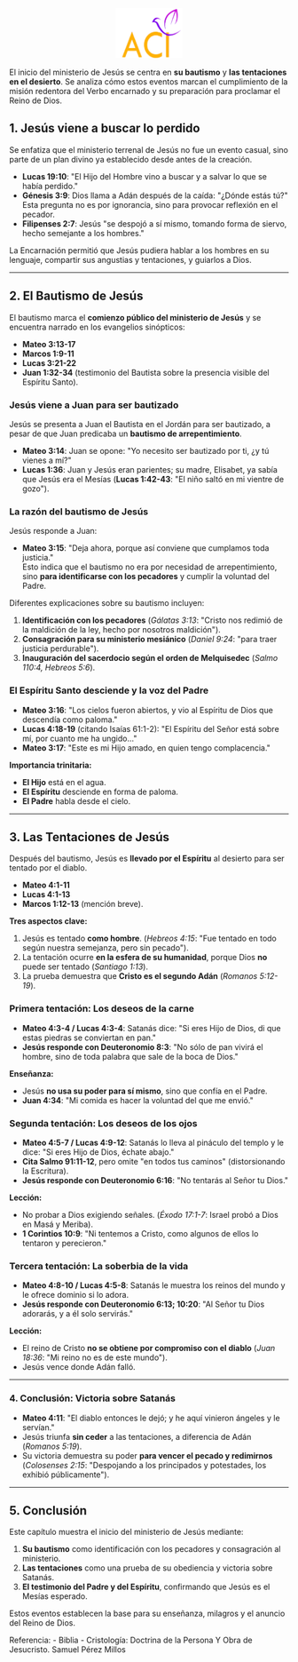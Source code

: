 <p align="center">
  <img src="logo.png" width="120"/>
</p>


El inicio del ministerio de Jesús se centra en **su bautismo** y **las tentaciones en el desierto**. Se analiza cómo estos eventos marcan el cumplimiento de la misión redentora del Verbo encarnado y su preparación para proclamar el Reino de Dios.  

## **1. Jesús viene a buscar lo perdido**  
Se enfatiza que el ministerio terrenal de Jesús no fue un evento casual, sino parte de un plan divino ya establecido desde antes de la creación.  
- **Lucas 19:10**: "El Hijo del Hombre vino a buscar y a salvar lo que se había perdido."
- **Génesis 3:9**: Dios llama a Adán después de la caída: "¿Dónde estás tú?" Esta pregunta no es por ignorancia, sino para provocar reflexión en el pecador.
- **Filipenses 2:7**: Jesús "se despojó a sí mismo, tomando forma de siervo, hecho semejante a los hombres."  

La Encarnación permitió que Jesús pudiera hablar a los hombres en su lenguaje, compartir sus angustias y tentaciones, y guiarlos a Dios.  

---

## **2. El Bautismo de Jesús**
El bautismo marca el **comienzo público del ministerio de Jesús** y se encuentra narrado en los evangelios sinópticos:  
- **Mateo 3:13-17**  
- **Marcos 1:9-11**  
- **Lucas 3:21-22**  
- **Juan 1:32-34** (testimonio del Bautista sobre la presencia visible del Espíritu Santo).  

### **Jesús viene a Juan para ser bautizado**  
Jesús se presenta a Juan el Bautista en el Jordán para ser bautizado, a pesar de que Juan predicaba un **bautismo de arrepentimiento**.  
- **Mateo 3:14**: Juan se opone: "Yo necesito ser bautizado por ti, ¿y tú vienes a mí?"  
- **Lucas 1:36**: Juan y Jesús eran parientes; su madre, Elisabet, ya sabía que Jesús era el Mesías (**Lucas 1:42-43**: "El niño saltó en mi vientre de gozo").  

### **La razón del bautismo de Jesús**  
Jesús responde a Juan:  
- **Mateo 3:15**: "Deja ahora, porque así conviene que cumplamos toda justicia."  
Esto indica que el bautismo no era por necesidad de arrepentimiento, sino **para identificarse con los pecadores** y cumplir la voluntad del Padre.  

Diferentes explicaciones sobre su bautismo incluyen:  
1. **Identificación con los pecadores** (*Gálatas 3:13*: "Cristo nos redimió de la maldición de la ley, hecho por nosotros maldición").  
2. **Consagración para su ministerio mesiánico** (*Daniel 9:24*: "para traer justicia perdurable").  
3. **Inauguración del sacerdocio según el orden de Melquisedec** (*Salmo 110:4, Hebreos 5:6*).  

### **El Espíritu Santo desciende y la voz del Padre**  
- **Mateo 3:16**: "Los cielos fueron abiertos, y vio al Espíritu de Dios que descendía como paloma."  
- **Lucas 4:18-19** (citando Isaías 61:1-2): "El Espíritu del Señor está sobre mí, por cuanto me ha ungido..."  
- **Mateo 3:17**: "Este es mi Hijo amado, en quien tengo complacencia."  

**Importancia trinitaria:**  
- **El Hijo** está en el agua.  
- **El Espíritu** desciende en forma de paloma.  
- **El Padre** habla desde el cielo.  

---

## **3. Las Tentaciones de Jesús**  
Después del bautismo, Jesús es **llevado por el Espíritu** al desierto para ser tentado por el diablo.  
- **Mateo 4:1-11**  
- **Lucas 4:1-13**  
- **Marcos 1:12-13** (mención breve).  

**Tres aspectos clave:**  
1. Jesús es tentado **como hombre**. (*Hebreos 4:15*: "Fue tentado en todo según nuestra semejanza, pero sin pecado").  
2. La tentación ocurre **en la esfera de su humanidad**, porque Dios **no** puede ser tentado (*Santiago 1:13*).  
3. La prueba demuestra que **Cristo es el segundo Adán** (*Romanos 5:12-19*).  

### **Primera tentación: Los deseos de la carne**  
- **Mateo 4:3-4 / Lucas 4:3-4**: Satanás dice: "Si eres Hijo de Dios, di que estas piedras se conviertan en pan."  
- **Jesús responde con Deuteronomio 8:3**: "No sólo de pan vivirá el hombre, sino de toda palabra que sale de la boca de Dios."  

**Enseñanza:**  
- Jesús **no usa su poder para sí mismo**, sino que confía en el Padre.  
- **Juan 4:34**: "Mi comida es hacer la voluntad del que me envió."  

### **Segunda tentación: Los deseos de los ojos**  
- **Mateo 4:5-7 / Lucas 4:9-12**: Satanás lo lleva al pináculo del templo y le dice: "Si eres Hijo de Dios, échate abajo."  
- **Cita Salmo 91:11-12**, pero omite "en todos tus caminos" (distorsionando la Escritura).  
- **Jesús responde con Deuteronomio 6:16**: "No tentarás al Señor tu Dios."  

**Lección:**  
- No probar a Dios exigiendo señales. (*Éxodo 17:1-7*: Israel probó a Dios en Masá y Meriba).  
- **1 Corintios 10:9**: "Ni tentemos a Cristo, como algunos de ellos lo tentaron y perecieron."  

### **Tercera tentación: La soberbia de la vida**  
- **Mateo 4:8-10 / Lucas 4:5-8**: Satanás le muestra los reinos del mundo y le ofrece dominio si lo adora.  
- **Jesús responde con Deuteronomio 6:13; 10:20**: "Al Señor tu Dios adorarás, y a él solo servirás."  

**Lección:**  
- El reino de Cristo **no se obtiene por compromiso con el diablo** (*Juan 18:36*: "Mi reino no es de este mundo").  
- Jesús vence donde Adán falló.  

---

### **4. Conclusión: Victoria sobre Satanás**  
- **Mateo 4:11**: "El diablo entonces le dejó; y he aquí vinieron ángeles y le servían."  
- Jesús triunfa **sin ceder** a las tentaciones, a diferencia de Adán (*Romanos 5:19*).  
- Su victoria demuestra su poder **para vencer el pecado y redimirnos** (*Colosenses 2:15*: "Despojando a los principados y potestades, los exhibió públicamente").  

---

## **5. Conclusión**
Este capítulo muestra el inicio del ministerio de Jesús mediante:  
1. **Su bautismo** como identificación con los pecadores y consagración al ministerio.  
2. **Las tentaciones** como una prueba de su obediencia y victoria sobre Satanás.  
3. **El testimonio del Padre y del Espíritu**, confirmando que Jesús es el Mesías esperado.  

Estos eventos establecen la base para su enseñanza, milagros y el anuncio del Reino de Dios.

Referencia: - Biblia
            - Cristología: Doctrina de la Persona Y Obra de Jesucristo. Samuel Pérez Millos
